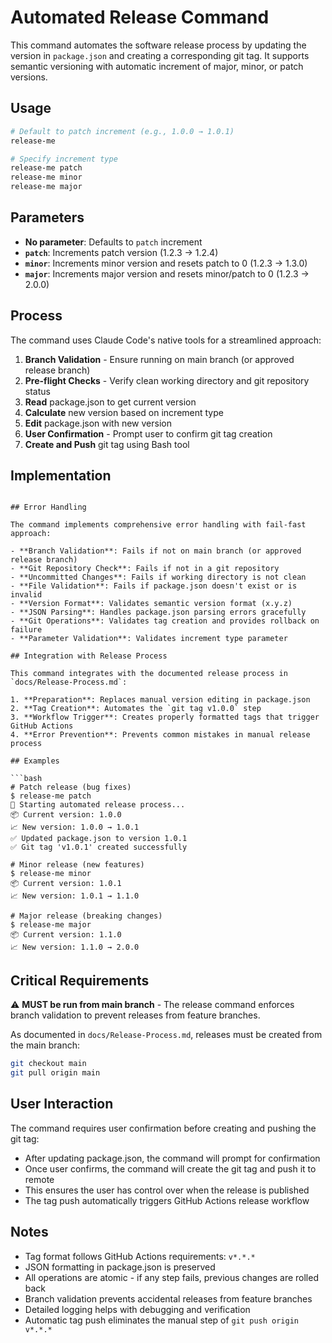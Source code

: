 # Automated Release Command

This command automates the software release process by updating the version in `package.json` and creating a corresponding git tag. It supports semantic versioning with automatic increment of major, minor, or patch versions.

## Usage

```bash
# Default to patch increment (e.g., 1.0.0 → 1.0.1)
release-me

# Specify increment type
release-me patch
release-me minor
release-me major
```

## Parameters

- **No parameter**: Defaults to `patch` increment
- **`patch`**: Increments patch version (1.2.3 → 1.2.4)
- **`minor`**: Increments minor version and resets patch to 0 (1.2.3 → 1.3.0)
- **`major`**: Increments major version and resets minor/patch to 0 (1.2.3 → 2.0.0)

## Process

The command uses Claude Code's native tools for a streamlined approach:

1. **Branch Validation** - Ensure running on main branch (or approved release branch)
2. **Pre-flight Checks** - Verify clean working directory and git repository status
3. **Read** package.json to get current version
4. **Calculate** new version based on increment type
5. **Edit** package.json with new version
6. **User Confirmation** - Prompt user to confirm git tag creation
7. **Create and Push** git tag using Bash tool

## Implementation

```

## Error Handling

The command implements comprehensive error handling with fail-fast approach:

- **Branch Validation**: Fails if not on main branch (or approved release branch)
- **Git Repository Check**: Fails if not in a git repository
- **Uncommitted Changes**: Fails if working directory is not clean
- **File Validation**: Fails if package.json doesn't exist or is invalid
- **Version Format**: Validates semantic version format (x.y.z)
- **JSON Parsing**: Handles package.json parsing errors gracefully
- **Git Operations**: Validates tag creation and provides rollback on failure
- **Parameter Validation**: Validates increment type parameter

## Integration with Release Process

This command integrates with the documented release process in `docs/Release-Process.md`:

1. **Preparation**: Replaces manual version editing in package.json
2. **Tag Creation**: Automates the `git tag v1.0.0` step
3. **Workflow Trigger**: Creates properly formatted tags that trigger GitHub Actions
4. **Error Prevention**: Prevents common mistakes in manual release process

## Examples

```bash
# Patch release (bug fixes)
$ release-me patch
🚀 Starting automated release process...
📦 Current version: 1.0.0
📈 New version: 1.0.0 → 1.0.1
✅ Updated package.json to version 1.0.1
✅ Git tag 'v1.0.1' created successfully

# Minor release (new features)
$ release-me minor
📦 Current version: 1.0.1
📈 New version: 1.0.1 → 1.1.0

# Major release (breaking changes)
$ release-me major
📦 Current version: 1.1.0
📈 New version: 1.1.0 → 2.0.0
```

## Critical Requirements

⚠️ **MUST be run from main branch** - The release command enforces branch validation to prevent releases from feature branches.

As documented in `docs/Release-Process.md`, releases must be created from the main branch:
```bash
git checkout main
git pull origin main
```

## User Interaction

The command requires user confirmation before creating and pushing the git tag:
- After updating package.json, the command will prompt for confirmation
- Once user confirms, the command will create the git tag and push it to remote
- This ensures the user has control over when the release is published
- The tag push automatically triggers GitHub Actions release workflow

## Notes

- Tag format follows GitHub Actions requirements: `v*.*.*`
- JSON formatting in package.json is preserved
- All operations are atomic - if any step fails, previous changes are rolled back
- Branch validation prevents accidental releases from feature branches
- Detailed logging helps with debugging and verification
- Automatic tag push eliminates the manual step of `git push origin v*.*.*`